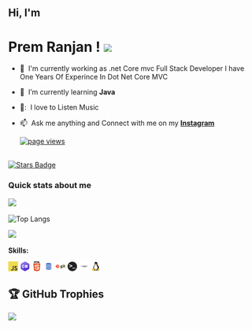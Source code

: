 <h2> Hi, I'm </h2><h1> Prem Ranjan ! <img src="https://media.giphy.com/media/mGcNjsfWAjY5AEZNw6/giphy.gif" width="50"></h1>


- :office: &nbsp;I'm currently working as .net Core mvc Full Stack Developer I have One Years Of Experince In Dot Net Core MVC
- :seedling: &nbsp;I’m currently learning **Java**
- 🎵: &nbsp;I love to Listen Music 
- :mailbox: &nbsp;Ask me anything and Connect with me on my **[Instagram](https://www.instagram.com/prem_ranjan8540)**

  <a href="https://github.com/prem43">
    <img src="https://komarev.com/ghpvc/?username=prem43" alt="page views" />
  </a>

<br>
<a href="https://github.com/prem43/prem43/stargazers"><img src="https://img.shields.io/github/stars/prem43/prem43" alt="Stars Badge"/></a>

### Quick stats about me

 <img align="centre" src="https://github-readme-stats.vercel.app/api?username=prem43&count_private=true&include_all_commits=true&show_icons=true&title_color=007bff&text_color=e7e7e7&icon_color=007bff&bg_color=171c28" />
<a />
  
![Top Langs](https://github-readme-stats.vercel.app/api/top-langs/?username=prem43&layout=compact&title_color=007bff&text_color=e7e7e7&icon_color=007bff&bg_color=171c28)

<a href="http://www.github.com/prem43"><img src="https://github-readme-streak-stats.herokuapp.com/?user=prem43&stroke=ffffff&background=1c1917&ring=0891b2&fire=0891b2&currStreakNum=ffffff&currStreakLabel=0891b2&sideNums=ffffff&sideLabels=ffffff&dates=ffffff&hide_border=true" /></a>

  **Skills:**  

<code><img height="20" src="https://raw.githubusercontent.com/github/explore/80688e429a7d4ef2fca1e82350fe8e3517d3494d/topics/javascript/javascript.png"></code>
<code><img height="20" src="https://raw.githubusercontent.com/github/explore/80688e429a7d4ef2fca1e82350fe8e3517d3494d/topics/csharp/csharp.png"></code>
<code><img height="20" src="https://raw.githubusercontent.com/github/explore/80688e429a7d4ef2fca1e82350fe8e3517d3494d/topics/html/html.png"></code>
<code><img height="20" src="https://raw.githubusercontent.com/github/explore/80688e429a7d4ef2fca1e82350fe8e3517d3494d/topics/sql/sql.png"></code>
<code><img height="20" src="https://raw.githubusercontent.com/github/explore/80688e429a7d4ef2fca1e82350fe8e3517d3494d/topics/git/git.png"></code>
<code><img height="20" src="https://raw.githubusercontent.com/github/explore/80688e429a7d4ef2fca1e82350fe8e3517d3494d/topics/terminal/terminal.png"></code>
<code><img height="20" src="https://raw.githubusercontent.com/github/explore/80688e429a7d4ef2fca1e82350fe8e3517d3494d/topics/jquery/jquery.png"></code>
<code><img height="20" src="https://raw.githubusercontent.com/github/explore/80688e429a7d4ef2fca1e82350fe8e3517d3494d/topics/linux/linux.png"></code>





## 🏆 GitHub Trophies

![](https://github-profile-trophy.vercel.app/?username=prem43&theme=discord&no-frame=true&no-bg=false&margin-w=4)
